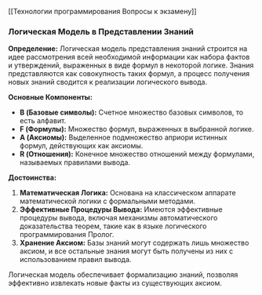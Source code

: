 [[Технологии программирования Вопросы к экзамену]]

### Логическая Модель в Представлении Знаний

**Определение:**
Логическая модель представления знаний строится на идее рассмотрения всей необходимой информации как набора фактов и утверждений, выраженных в виде формул в некоторой логике. Знания представляются как совокупность таких формул, а процесс получения новых знаний сводится к реализации логического вывода.

**Основные Компоненты:**
- **B (Базовые символы):** Счетное множество базовых символов, то есть алфавит.
- **F (Формулы):** Множество формул, выраженных в выбранной логике.
- **A (Аксиомы):** Выделенное подмножество априори истинных формул, действующих как аксиомы.
- **R (Отношения):** Конечное множество отношений между формулами, называемых правилами вывода.

**Достоинства:**
1. **Математическая Логика:** Основана на классическом аппарате математической логики с формальными методами.
2. **Эффективные Процедуры Вывода:** Имеются эффективные процедуры вывода, включая механизмы автоматического доказательства теорем, такие как в языке логического программирования Пролог.
3. **Хранение Аксиом:** Базы знаний могут содержать лишь множество аксиом, и все остальные знания могут быть получены из них с использованием правил вывода.

Логическая модель обеспечивает формализацию знаний, позволяя эффективно извлекать новые факты из существующих аксиом.